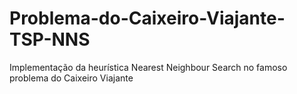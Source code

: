 # Problema-do-Caixeiro-Viajante-TSP-NNS
Implementação da heurística Nearest Neighbour Search no famoso problema do Caixeiro Viajante
